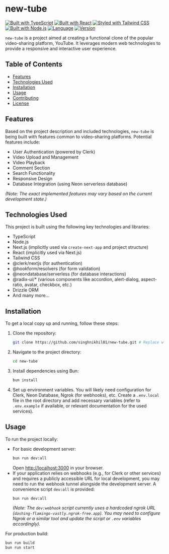 # new-tube

[![Built with TypeScript](https://img.shields.io/badge/Built%20with-TypeScript-007ACC?style=for-the-badge&logo=typescript&logoColor=white)](https://www.typescriptlang.org/)
[![Built with React](https://img.shields.io/badge/Built%20with-React-61DAFB?style=for-the-badge&logo=react&logoColor=white)](https://reactjs.org/)
[![Styled with Tailwind CSS](https://img.shields.io/badge/Styled%20with-Tailwind%20CSS-38B2AC?style=for-the-badge&logo=tailwind-css&logoColor=white)](https://tailwindcss.com/)
[![Built with Node.js](https://img.shields.io/badge/Built%20with-Node.js-339933?style=for-the-badge&logo=node.js&logoColor=white)](https://nodejs.org/)
[![Language](https://img.shields.io/badge/Language-TypeScript-yellow.svg?style=for-the-badge)](https://en.wikipedia.org/wiki/Programming_language)
[![Version](https://img.shields.io/badge/version-TypeScript-blue.svg?style=for-the-badge)]()

`new-tube` is a project aimed at creating a functional clone of the popular video-sharing platform, YouTube. It leverages modern web technologies to provide a responsive and interactive user experience.

## Table of Contents

- [Features](#features)
- [Technologies Used](#technologies-used)
- [Installation](#installation)
- [Usage](#usage)
- [Contributing](#contributing)
- [License](#license)

## Features

Based on the project description and included technologies, `new-tube` is being built with features common to video-sharing platforms. Potential features include:

*   User Authentication (powered by Clerk)
*   Video Upload and Management
*   Video Playback
*   Comment Section
*   Search Functionality
*   Responsive Design
*   Database Integration (using Neon serverless database)

*(Note: The exact implemented features may vary based on the current development state.)*

## Technologies Used

This project is built using the following key technologies and libraries:

*   TypeScript
*   Node.js
*   Next.js (implicitly used via `create-next-app` and project structure)
*   React (implicitly used via Next.js)
*   Tailwind CSS
*   @clerk/nextjs (for authentication)
*   @hookform/resolvers (for form validation)
*   @neondatabase/serverless (for database interactions)
*   @radix-ui/* (various components like accordion, alert-dialog, aspect-ratio, avatar, checkbox, etc.)
*   Drizzle ORM 
*   And many more...

## Installation

To get a local copy up and running, follow these steps:

1.  Clone the repository:
    ```bash
    git clone https://github.com/singhnikhil01/new-tube.git # Replace with actual repo URL
    ```
2.  Navigate to the project directory:
    ```bash
    cd new-tube
    ```
3.  Install dependencies using Bun:
    ```bash
    bun install
    ```
4.  Set up environment variables. You will likely need configuration for Clerk, Neon Database, Ngrok (for webhooks), etc. Create a `.env.local` file in the root directory and add necessary variables (refer to `.env.example` if available, or relevant documentation for the used services).

## Usage

To run the project locally:

*   For basic development server:
    ```bash
    bun run dev:all
    ```
    Open [http://localhost:3000](http://localhost:3000) in your browser.
*   If your application relies on webhooks (e.g., for Clerk or other services) and requires a publicly accessible URL for local development, you may need to run the webhook tunnel alongside the development server. A convenience script `dev:all` is provided:
    ```bash
    bun run dev:all
    ```
    *(Note: The `dev:webhook` script currently uses a hardcoded ngrok URL (`dashing-flamingo-vastly.ngrok-free.app`). You may need to configure Ngrok or a similar tool and update the script or `.env` variables accordingly).*

For production build:

```bash
bun run build
bun run start
```
